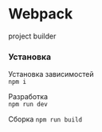 # Webpack  
project builder

### Установка  

Установка зависимостей  
`npm i`

Разработка  
`npm run dev`

Сборка
`npm run build`